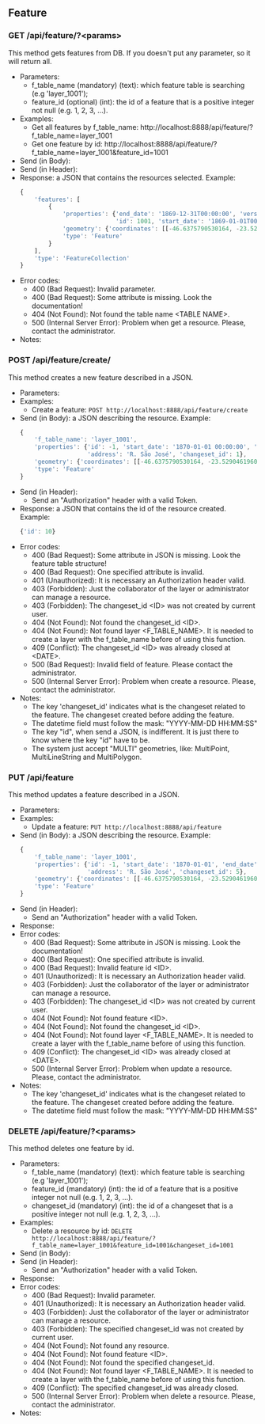 ## Feature


### GET /api/feature/?\<params>

This method gets features from DB. If you doesn't put any parameter, so it will return all.
- Parameters:
    - f_table_name (mandatory) (text): which feature table is searching (e.g 'layer_1001');
    - feature_id (optional) (int): the id of a feature that is a positive integer not null (e.g. 1, 2, 3, ...).
- Examples:
     - Get all features by f_table_name: http://localhost:8888/api/feature/?f_table_name=layer_1001
     - Get one feature by id: http://localhost:8888/api/feature/?f_table_name=layer_1001&feature_id=1001
- Send (in Body):
- Send (in Header):
- Response: a JSON that contains the resources selected. Example:
    ```javascript
    {
        'features': [
            {
                'properties': {'end_date': '1869-12-31T00:00:00', 'version': 1, 'address': 'R. São José',
                               'id': 1001, 'start_date': '1869-01-01T00:00:00', 'changeset_id': 1001},
                'geometry': {'coordinates': [[-46.6375790530164, -23.5290461960682]], 'type': 'MultiPoint'},
                'type': 'Feature'
            }
        ],
        'type': 'FeatureCollection'
    }
    ```
- Error codes:
    - 400 (Bad Request): Invalid parameter.
    - 400 (Bad Request): Some attribute is missing. Look the documentation!
    - 404 (Not Found): Not found the table name \<TABLE NAME\>.
    - 500 (Internal Server Error): Problem when get a resource. Please, contact the administrator.
- Notes:


### POST /api/feature/create/

This method creates a new feature described in a JSON.
- Parameters:
- Examples:
    - Create a feature: ```POST http://localhost:8888/api/feature/create```
- Send (in Body): a JSON describing the resource. Example:
    ```javascript
    {
        'f_table_name': 'layer_1001',
        'properties': {'id': -1, 'start_date': '1870-01-01 00:00:00', 'end_date': '1870-12-31 00:00:00',
                       'address': 'R. São José', 'changeset_id': 1},
        'geometry': {'coordinates': [[-46.6375790530164, -23.5290461960682]], 'type': 'MultiPoint'},
        'type': 'Feature'
    }
    ```
- Send (in Header):
    - Send an "Authorization" header with a valid Token.
- Response: a JSON that contains the id of the resource created. Example:
    ```javascript
    {'id': 10}
    ```
- Error codes:
     - 400 (Bad Request): Some attribute in JSON is missing. Look the feature table structure!
     - 400 (Bad Request): One specified attribute is invalid.
     - 401 (Unauthorized): It is necessary an Authorization header valid.
     - 403 (Forbidden): Just the collaborator of the layer or administrator can manage a resource.
     - 403 (Forbidden): The changeset_id \<ID\> was not created by current user.
     - 404 (Not Found): Not found the changeset_id \<ID\>.
     - 404 (Not Found): Not found layer \<F_TABLE_NAME\>. It is needed to create a layer with the f_table_name before of using this function.
     - 409 (Conflict): The changeset_id \<ID\> was already closed at \<DATE\>.
     - 500 (Bad Request): Invalid field of feature. Please contact the administrator.
     - 500 (Internal Server Error): Problem when create a resource. Please, contact the administrator.
- Notes:
    - The key 'changeset_id' indicates what is the changeset related to the feature. The changeset created before adding the feature.
    - The datetime field must follow the mask: "YYYY-MM-DD HH:MM:SS"
    - The key "id", when send a JSON, is indifferent. It is just there to know where the key "id" have to be.
    - The system just accept "MULTI" geometries, like: MultiPoint, MultiLineString and MultiPolygon.


### PUT /api/feature

This method updates a feature described in a JSON.
- Parameters:
- Examples:
    - Update a feature: ```PUT http://localhost:8888/api/feature```
- Send (in Body): a JSON describing the resource. Example:
    ```javascript
    {
        'f_table_name': 'layer_1001',
        'properties': {'id': -1, 'start_date': '1870-01-01', 'end_date': '1870-12-31',
                       'address': 'R. São José', 'changeset_id': 5},
        'geometry': {'coordinates': [[-46.6375790530164, -23.5290461960682]], 'type': 'MultiPoint'},
        'type': 'Feature'
    }
    ```
- Send (in Header):
    - Send an "Authorization" header with a valid Token.
- Response:
- Error codes:
    - 400 (Bad Request): Some attribute in JSON is missing. Look the documentation!
    - 400 (Bad Request): One specified attribute is invalid.
    - 400 (Bad Request): Invalid feature id \<ID\>.
    - 401 (Unauthorized): It is necessary an Authorization header valid.
    - 403 (Forbidden): Just the collaborator of the layer or administrator can manage a resource.
    - 403 (Forbidden): The changeset_id \<ID\> was not created by current user.
    - 404 (Not Found): Not found feature \<ID\>.
    - 404 (Not Found): Not found the changeset_id \<ID\>.
    - 404 (Not Found): Not found layer \<F_TABLE_NAME\>. It is needed to create a layer with the f_table_name before of using this function.
    - 409 (Conflict): The changeset_id \<ID\> was already closed at \<DATE\>.
    - 500 (Internal Server Error): Problem when update a resource. Please, contact the administrator.
- Notes:
    - The key 'changeset_id' indicates what is the changeset related to the feature. The changeset created before adding the feature.
    - The datetime field must follow the mask: "YYYY-MM-DD HH:MM:SS"


### DELETE /api/feature/?\<params>

This method deletes one feature by id.
- Parameters:
    - f_table_name (mandatory) (text): which feature table is searching (e.g 'layer_1001');
    - feature_id (mandatory) (int): the id of a feature that is a positive integer not null (e.g. 1, 2, 3, ...).
    - changeset_id (mandatory) (int): the id of a changeset that is a positive integer not null (e.g. 1, 2, 3, ...).
- Examples:
    - Delete a resource by id: ```DELETE http://localhost:8888/api/feature/?f_table_name=layer_1001&feature_id=1001&changeset_id=1001```
- Send (in Body):
- Send (in Header):
    - Send an "Authorization" header with a valid Token.
- Response:
- Error codes:
    - 400 (Bad Request): Invalid parameter.
    - 401 (Unauthorized): It is necessary an Authorization header valid.
    - 403 (Forbidden): Just the collaborator of the layer or administrator can manage a resource.
    - 403 (Forbidden): The specified changeset_id was not created by current user.
    - 404 (Not Found): Not found any resource.
    - 404 (Not Found): Not found feature \<ID\>.
    - 404 (Not Found): Not found the specified changeset_id.
    - 404 (Not Found): Not found layer \<F_TABLE_NAME\>. It is needed to create a layer with the f_table_name before of using this function.
    - 409 (Conflict): The specified changeset_id was already closed.
    - 500 (Internal Server Error): Problem when delete a resource. Please, contact the administrator.
- Notes:
